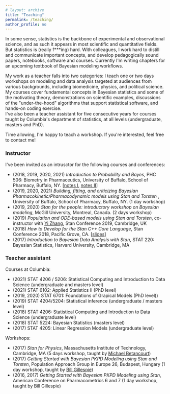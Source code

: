 ```yaml
---
# layout: archive
title: "Teaching"
permalink: /teaching/
author_profile: no
---
```


In some sense, statistics is the backbone of experimental and observational science, and as such it appears in most scientific and quantitative fields.
But statistics is (really f***ing) hard.
With colleagues, I work hard to distill and communicate important concepts, and develop pedagogically sound papers, notebooks, software and courses.
Currently I'm writing chapters for an upcoming textbook of Bayesian modeling workflows.

My work as a teacher falls into two categories:
I teach one or two days workshops on modeling and data analysis targeted at audiences from various backgrounds, including biomedicine, physics, and political science.
My courses cover fundamental concepts in Bayesian statistics and some of the motivating theory, demonstrations on scientific examples, discussions of the "under-the-hood" algorithms that support statistical software, and hands-on coding exercise.  
I've also been a teacher assistant for five consecutive years for courses taught by Columbia's department of statistics, at all levels (undergraduate, masters and PhD).

Time allowing, I'm happy to teach a workshop. If you're interested, feel free to contact me!

### Instructor

I've been invited as an intrusctor for the following courses and conferences:

* (2018, 2019, 2020, 2021) _Introduction to Probability and Bayes_, PHC 506: Biometry in Pharmaceutics, University of Buffalo, School of Pharmacy, Buffalo, NY. [[notes I](http://charlesm93.github.io/files/Prob&Bayes.pdf), [notes II](http://charlesm93.github.io/files/Prob&BayesII.pdf)]
* (2019, 2020, 2021) _Building, fitting, and criticizing Bayesian Pharmacokinetic/Pharmacodynamic models using Stan and Torsten_ , University of Buffalo, School of Pharmacy, Buffalo, NY. (1 day workshop)
* (2019, 2020) _Stan for the people: introductory workshop on Bayesian modeling_, McGill University,
Montreal, Canada. (2 days workshop)
* (2019) _Population and ODE-based models using Stan and Torsten_,
co-instructor with [Yi Zhang](https://metrumrg.com/team_member/yi-zhang-ph-d/), Stan Conference 2019, Cambridge, UK
* (2018) _How to Develop for the Stan C++ Core Language_, Stan Conference 2018, Pacific Grove, CA. [[slides](https://github.com/charlesm93/presentations-and-writing/blob/master/StanCon2018_tutorial/Roadmap.pdf)]
* (2017) _Introduction to Bayesian Data Analysis with Stan_, STAT 220: Bayesian Statistics, Harvard University, Cambridge, MA

### Teacher assistant

Courses at Columbia:

* (2021) STAT 4206 / 5206: Statistical Computing and Introduction to Data Science (undergraduate and masters level)
* (2021) STAT 6102: Applied Statistics II (PhD level)
* (2019, 2020) STAT 6701: Foundations of Grapical Models (PhD level))
* (2019) STAT 4204/5204: Statistical inference (undergraduate / masters level)
* (2018) STAT 4206: Statistical Computing and Introduction to Data Science (undergraduate level)
* (2018) STAT 5224: Bayesian Statistics (masters level)
* (2017) STAT 4205: Linear Regression Models (undergraduate level)

Workshops:

* (2017) _Stan for Physics_, Massachusetts Institute of Technology, Cambridge, MA
(5 days workshop, taught by [Michael Betancourt](https://betanalpha.github.io))
* (2017) _Getting Started with Bayesian PKPD Modeling using Stan and Torsten_, Population Approach Group in Europe 26, Budapest, Hungary (1 day workshop, taught by [Bill Gillespie](https://metrumrg.com/team_member/william-r-gillespie-ph-d/))
* (2016, 2017) _Getting Started with Bayesian PKPD Modeling using Stan_, American Conference on Pharmacometrics 6 and 7 (1 day workshop, taught by Bill Gillespie)
